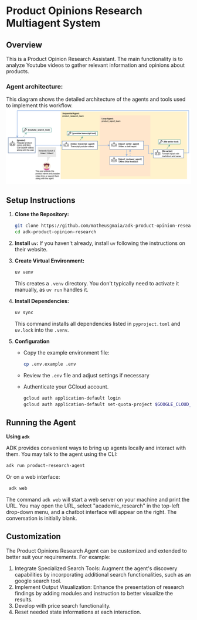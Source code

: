 # Product Opinions Research Multiagent System


## Overview

This is a Product Opinion Research Assistant. The main functionality is to analyze Youtube videos to gather relevant information and opinions about products.


### Agent architecture:

This diagram shows the detailed architecture of the agents and tools used
to implement this workflow.
<img src="multi_agent_diagram.png" alt="multi agent diagram" width="800"/>

## Setup Instructions

1.  **Clone the Repository:**
    ```bash
    git clone https://github.com/matheusgmaia/adk-product-opinion-research.git
    cd adk-product-opinion-research
    ```

2.  **Install `uv`:** If you haven't already, install `uv` following the instructions on their website.

3.  **Create Virtual Environment:**
    ```bash
    uv venv
    ```
    This creates a `.venv` directory. You don't typically need to activate it manually, as `uv run` handles it.

4.  **Install Dependencies:**
    ```bash
    uv sync
    ```
    This command installs all dependencies listed in `pyproject.toml` and `uv.lock` into the `.venv`.


5.  **Configuration**

    *   Copy the example environment file:
        ```bash
        cp .env.example .env
        ```
    *   Review the `.env` file and adjust settings if necessary

    *   Authenticate your GCloud account.

        ```bash
        gcloud auth application-default login
        gcloud auth application-default set-quota-project $GOOGLE_CLOUD_PROJECT
        ```

## Running the Agent

**Using `adk`**

ADK provides convenient ways to bring up agents locally and interact with them.
You may talk to the agent using the CLI:

```bash
adk run product-research-agent
```

Or on a web interface:

```bash
 adk web
```

The command `adk web` will start a web server on your machine and print the URL.
You may open the URL, select "academic_research" in the top-left drop-down menu, and
a chatbot interface will appear on the right. The conversation is initially
blank.

## Customization

The Product Opinions Research Agent can be customized and extended to better suit your requirements. For example:
 1. Integrate Specialized Search Tools: Augment the agent's discovery capabilities by incorporating additional  search functionalities, such as an google search tool.
 2. Implement Output Visualization: Enhance the presentation of research findings by adding modules and instruction to better visualize the results.
 3. Develop with price search functionality.
 4. Reset needed state informations at each interaction.